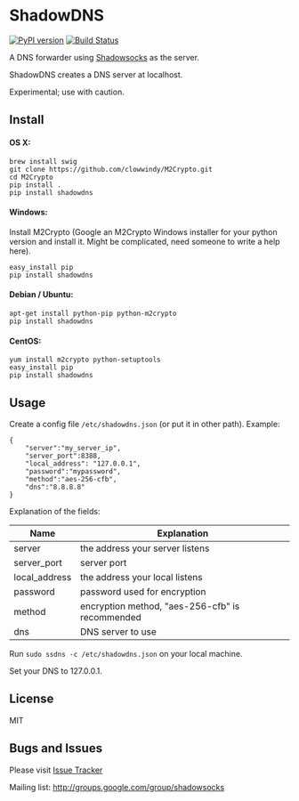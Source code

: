 ShadowDNS
=========

[![PyPI version]][PyPI] [![Build Status]][Travis CI] 

A DNS forwarder using [Shadowsocks] as the server.

ShadowDNS creates a DNS server at localhost.

Experimental; use with caution.

Install
-------

#### OS X:

    brew install swig
    git clone https://github.com/clowwindy/M2Crypto.git
    cd M2Crypto
    pip install .
    pip install shadowdns

#### Windows:

Install M2Crypto (Google an M2Crypto Windows installer for your python version
 and install it. Might be complicated, need someone to write a help here).

    easy_install pip
    pip install shadowdns

#### Debian / Ubuntu:

    apt-get install python-pip python-m2crypto
    pip install shadowdns

#### CentOS:

    yum install m2crypto python-setuptools
    easy_install pip
    pip install shadowdns

Usage
-----

Create a config file `/etc/shadowdns.json` (or put it in other path).
Example:

    {
        "server":"my_server_ip",
        "server_port":8388,
        "local_address": "127.0.0.1",
        "password":"mypassword",
        "method":"aes-256-cfb",
        "dns":"8.8.8.8"
    }

Explanation of the fields:

| Name          | Explanation                                     |
| ------------- | ----------------------------------------------- |
| server        | the address your server listens                 |
| server_port   | server port                                     |
| local_address | the address your local listens                  |
| password      | password used for encryption                    |
| method        | encryption method, "aes-256-cfb" is recommended |
| dns           | DNS server to use                               |


Run `sudo ssdns -c /etc/shadowdns.json` on your local machine.

Set your DNS to 127.0.0.1.

License
-------
MIT

Bugs and Issues
----------------
Please visit [Issue Tracker]

Mailing list: http://groups.google.com/group/shadowsocks


[Build Status]:    https://img.shields.io/travis/clowwindy/ShadowDNS/master.svg?style=flat
[Issue Tracker]:   https://github.com/clowwindy/ShadowDNS/issues?state=open
[PyPI]:            https://pypi.python.org/pypi/shadowdns
[PyPI version]:    https://img.shields.io/pypi/v/shadowdns.svg?style=flat
[Shadowsocks]:     https://github.com/clowwindy/shadowsocks
[Travis CI]:       https://travis-ci.org/clowwindy/ShadowDNS
